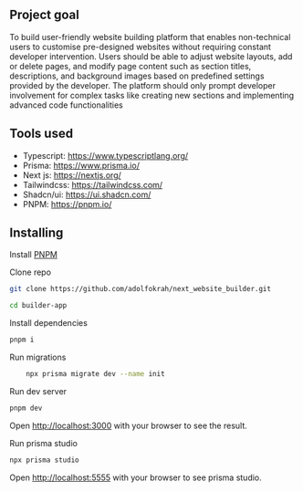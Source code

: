 ## Project goal

To build user-friendly website building platform that enables non-technical users to customise pre-designed websites without requiring constant developer intervention. Users should be able to adjust website layouts, add or delete pages, and modify page content such as section titles, descriptions, and background images based on predefined settings provided by the developer. The platform should only prompt developer involvement for complex tasks like creating new sections and implementing advanced code functionalities

## Tools used

- Typescript: https://www.typescriptlang.org/
- Prisma: https://www.prisma.io/
- Next js: https://nextjs.org/
- Tailwindcss: https://tailwindcss.com/
- Shadcn/ui: https://ui.shadcn.com/
- PNPM: https://pnpm.io/

## Installing

Install [PNPM](https://pnpm.io/)

Clone repo

```bash
git clone https://github.com/adolfokrah/next_website_builder.git

cd builder-app
```

Install dependencies

```bash
pnpm i
```

Run migrations

```bash
	npx prisma migrate dev --name init
```

Run dev server

```bash
pnpm dev
```
Open [http://localhost:3000](http://localhost:3000) with your browser to see the result.

Run prisma studio

```bash
npx prisma studio
```
Open [http://localhost:5555](http://localhost:5555) with your browser to see prisma studio.
